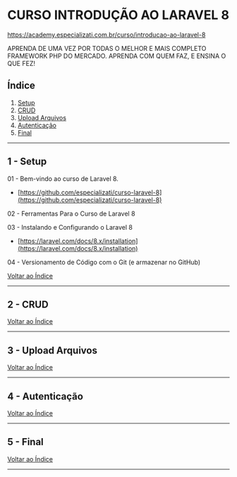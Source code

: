 # CURSO INTRODUÇÃO AO LARAVEL 8

https://academy.especializati.com.br/curso/introducao-ao-laravel-8

APRENDA DE UMA VEZ POR TODAS O MELHOR E MAIS COMPLETO FRAMEWORK PHP DO MERCADO. APRENDA COM QUEM FAZ, E ENSINA O QUE FEZ!

## <a name="indice">Índice</a>

1. [Setup](#parte1)     
2. [CRUD](#parte2)     
3. [Upload Arquivos](#parte3)     
4. [Autenticação](#parte4)     
5. [Final](#parte5)     
---


## <a name="parte1">1 - Setup</a>

01 - Bem-vindo ao curso de Laravel 8.

- [https://github.com/especializati/curso-laravel-8](https://github.com/especializati/curso-laravel-8)


02 - Ferramentas Para o Curso de Laravel 8

03 - Instalando e Configurando o Laravel 8

- [https://laravel.com/docs/8.x/installation](https://laravel.com/docs/8.x/installation)


04 - Versionamento de Código com o Git (e armazenar no GitHub)

[Voltar ao Índice](#indice)

---


## <a name="parte2">2 - CRUD</a>



[Voltar ao Índice](#indice)

---


## <a name="parte3">3 - Upload Arquivos</a>



[Voltar ao Índice](#indice)

---


## <a name="parte4">4 - Autenticação</a>



[Voltar ao Índice](#indice)

---


## <a name="parte5">5 - Final</a>



[Voltar ao Índice](#indice)

---

